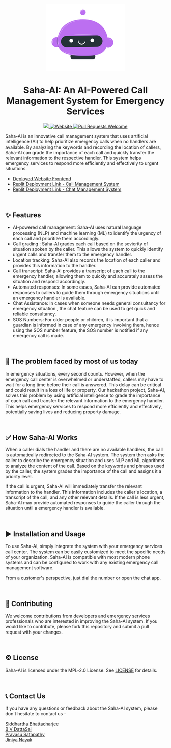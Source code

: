 <p align="center">
  <a href="https://team-allies-gen-ai-rush2023-tl7z.vercel.app/">
    <img alt = "Saha-AI Logo" src = "./res/vector-logo-s2.png">
  </a>
</p>
<h1 align="center" >Saha-AI: An AI-Powered Call Management System for Emergency Services</h1>
<p align="center">
  <a href="https://github.com/SiddharthaBhattacharjee/Team-Allies_GenAIRush2023/blob/master/LICENSE">
  <img src="https://img.shields.io/badge/license-MPL 2.0-blue.svg">
  </a>
  <a href="https://team-allies-gen-ai-rush2023-tl7z.vercel.app/">
    <img alt="Website" src="https://img.shields.io/badge/-website-blue">
  </a>
  <a href="http://makeapullrequest.com">
    <img alt="Pull Requests Welcome" src="https://img.shields.io/badge/PRs-welcome-brightgreen.svg?style=flat">
  </a>
  
</p>
Saha-AI is an innovative call management system that uses artificial intelligence (AI) to help prioritize emergency calls when no handlers are available. By analyzing the keywords and recording the location of callers, Saha-AI can grade the importance of each call and quickly transfer the relevant information to the respective handler. This system helps emergency services to respond more efficiently and effectively to urgent situations.

<br>

- <a href="https://team-allies-gen-ai-rush2023-tl7z.vercel.app/">Deployed Website Frontend</a>    
- <a href="https://replit.com/@WebxSpark/GracefulShabbyMathematics"> Replit Deployment Link - Call Management System </a>
- <a href="https://replit.com/@WebxSpark/chatbot"> Replit Deployment Link - Chat Management System </a>

<br>

## ✨ Features

- AI-powered call management: Saha-AI uses natural language processing (NLP) and machine learning (ML) to identify the urgency of each call and prioritize them accordingly.
- Call grading : Saha-AI grades each call based on the sevierity of situation spoken by the caller. This allows the system to quickly identify urgent calls and transfer them to the emergency handler.
- Location tracking: Saha-AI also records the location of each caller and provides this information to the handler.
- Call transcript: Saha-AI provides a transcript of each call to the emergency handler, allowing them to quickly and accurately assess the situation and respond accordingly.
- Automated responses: In some cases, Saha-AI can provide automated responses to callers to guide them through emergency situations until an emergency handler is available.
- Chat Assistance: In cases when someone needs general consultancy for emergency situation , the chat feature can be used to get quick and reliable consultancy.
- SOS Numbers: For older people or children, it is important that a guardian is informed in case of any emergency involving them, hence using the SOS number feature, the SOS number is notified if any emergency call is made.

<br>

## 🤔 The problem faced by most of us today

In emergency situations, every second counts. However, when the emergency call center is overwhelmed or understaffed, callers may have to wait for a long time before their call is answered. This delay can be critical and could result in a loss of life or property. Our hackathon project, Saha-AI, solves this problem by using artificial intelligence to grade the importance of each call and transfer the relevant information to the emergency handler. This helps emergency services to respond more efficiently and effectively, potentially saving lives and reducing property damage.

<br>

## ✅ How Saha-AI Works

When a caller dials the handler and there are no available handlers, the call is automatically redirected to the Saha-AI system. The system then asks the caller to describe the emergency situation and uses NLP and ML algorithms to analyze the content of the call. Based on the keywords and phrases used by the caller, the system grades the importance of the call and assigns it a priority level.

If the call is urgent, Saha-AI will immediately transfer the relevant information to the handler. This information includes the caller's location, a transcript of the call, and any other relevant details. If the call is less urgent, Saha-AI may provide automated responses to guide the caller through the situation until a emergency handler is available.

<br>

## ▶️ Installation and Usage
To use Saha-AI, simply integrate the system with your emergency services call center. The system can be easily customized to meet the specific needs of your organization. Saha-AI is compatible with most modern phone systems and can be configured to work with any existing emergency call management software.

From a customer's perspective, just dial the number or open the chat app.

<br>

## 🌱 Contributing
We welcome contributions from developers and emergency services professionals who are interested in improving the Saha-AI system. If you would like to contribute, please fork this repository and submit a pull request with your changes.

<br>

## ©️ License
Saha-AI is licensed under the MPL-2.0 License. See <a href="LICENSE.txt">LICENSE</a> for details.

<br>

## 📞 Contact Us
If you have any questions or feedback about the Saha-AI system, please don't hesitate to contact us - 
<br>


<a href="https://linktr.ee/SiddharthaBhattacharjee"> Siddhartha Bhattacharjee </a> <br>
<a href="https://www.linkedin.com/in/bhupalam-venkata-datta-sai-9408371b5/"> B V DattaSai </a> <br>
<a href="https://linktr.ee/prayasu"> Prayasu Satapathy </a> <br>
<a href="https://www.linkedin.com/in/jinia-nayak-460162229/"> Jiniya Nayak </a> <br>





